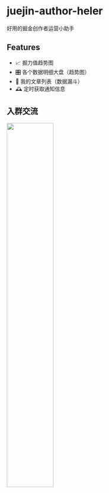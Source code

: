 # juejin-author-heler

好用的掘金创作者运营小助手

## Features

- 📈 掘力值趋势图
- 🎛 各个数据明细大盘（趋势图）
- 📃 我的文章列表（数据漏斗）
- 🕰 定时获取通知信息


## 入群交流
<img src="https://img01.yzcdn.cn/upload_files/2022/11/01/FhO_EADuOLHn9FHFhC9zAp_h9_OR.jpg" width="50%">

